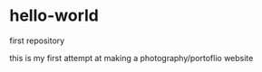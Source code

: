 # hello-world
first repository 

this is my first attempt at making a photography/portoflio website
